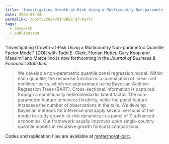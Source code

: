 ```yaml
---
title: 'Investigating Growth-at-Risk Using a Multicountry Non-parametric Quantile Factor Model'
date: 2024-01-24
permalink: /posts/2024/01/JBES_qf-bart/
tags:
  - research
  - publication
---
```


"Investigating Growth-at-Risk Using a Multicountry Non-parametric Quantile Factor Model" [[DOI](https://doi.org/10.1080/07350015.2024.2310020)] with Todd E. Clark, Florian Huber, Gary Koop and Massimiliano Marcellino is now forthcoming in the _Journal of Business & Economic Statistics_.

> We develop a non-parametric quantile panel regression model. Within each quantile, the response function is a combination of linear and nonlinear parts, which we approximate using Bayesian Additive Regression Trees (BART). Cross-sectional information is captured through a conditionally heteroskedastic latent factor. The non-parametric feature enhances flexibility, while the panel feature increases the number of observations in the tails. We develop Bayesian methods for inference and apply several versions of the model to study growth-at-risk dynamics in a panel of 11 advanced economies. Our framework usually improves upon single-country quantile models in recursive growth forecast comparisons.

Codes and replication files are available at [mpfarrho/qf-bart](https://github.com/mpfarrho/qf-bart).
